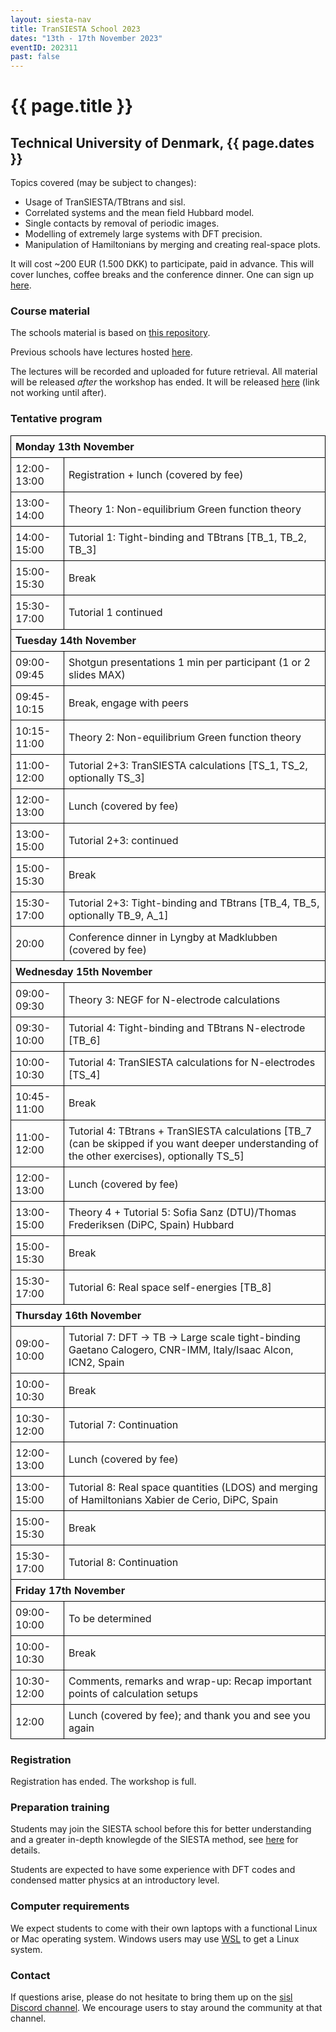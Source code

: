 ```yaml
---
layout: siesta-nav
title: TranSIESTA School 2023
dates: "13th - 17th November 2023"
eventID: 202311
past: false
---
```

# {{ page.title }}
## Technical University of Denmark, {{ page.dates }}

<style>
  table {
    margin-left:auto;
    margin-right:auto;
    text-align:left;
  }
  table, tr, td, th {
    border-collapse: collapse;
  }
  td, th {
    border:1px solid black;
  }
  th, td {
    padding:7px;
    text-align:left;
  }
  th.borderless {
    border-top:0px;
    border-left:0px;
  }
  a.tbd {
    color: red;
  }
</style>

Topics covered (may be subject to changes):

* Usage of TranSIESTA/TBtrans and sisl.
* Correlated systems and the mean field Hubbard model.
* Single contacts by removal of periodic images.
* Modelling of extremely large systems with DFT precision.
* Manipulation of Hamiltonians by merging and creating real-space plots.

It will cost ~200 EUR (1.500 DKK) to participate, paid in advance. This will cover lunches, coffee breaks and the conference dinner.
One can sign up [here](https://www.conferencemanager.dk/invitation-workshoptoolsforelectiontransport).


### Course material

The schools material is based on [this repository](https://github.com/zerothi/ts-tbt-sisl-tutorial).

Previous schools have lectures hosted [here](https://www.youtube.com/channel/UCyi1DHDq2RGnN-Vaigq5lTA/videos?view=0&sort=da&flow=grid).

The lectures will be recorded and uploaded for future retrieval. All material will be released *after* the workshop has ended.
It will be released [here](https://github.com/zerothi/ts-tbt-sisl-tutorial/releases/tag/v2023.11) (link not working until after).

### Tentative program

<table>

<tbody>
<tr><th COLSPAN="2"> Monday 13th November</th></tr>
<tr><td>12:00-13:00</td><td> Registration + lunch (covered by fee)</td></tr>
<tr><td>13:00-14:00</td><td> Theory 1: Non-equilibrium Green function theory</td></tr>
<tr><td>14:00-15:00</td><td> Tutorial 1: Tight-binding and TBtrans [TB_1, TB_2, TB_3]</td></tr>
<tr><td>15:00-15:30</td><td> Break</td></tr>
<tr><td>15:30-17:00</td><td> Tutorial 1 continued</td></tr>

<tr><th COLSPAN="2"> Tuesday 14th November</th></tr>
<tr><td>09:00-09:45</td><td> Shotgun presentations 1 min per participant (1 or 2 slides MAX)</td></tr>
<tr><td>09:45-10:15</td><td> Break, engage with peers</td></tr>
<tr><td>10:15-11:00</td><td> Theory 2: Non-equilibrium Green function theory</td></tr>
<tr><td>11:00-12:00</td><td> Tutorial 2+3: TranSIESTA calculations [TS_1, TS_2, optionally TS_3]</td></tr>
<tr><td>12:00-13:00</td><td> Lunch (covered by fee)</td></tr>
<tr><td>13:00-15:00</td><td> Tutorial 2+3: continued</td></tr>
<tr><td>15:00-15:30</td><td> Break</td></tr>
<tr><td>15:30-17:00</td><td> Tutorial 2+3: Tight-binding and TBtrans [TB_4, TB_5, optionally TB_9, A_1]</td></tr>
<tr><td>20:00</td><td> Conference dinner in Lyngby at Madklubben (covered by fee)</td></tr>

<tr><th COLSPAN="2"> Wednesday 15th November</th></tr>
<tr><td>09:00-09:30</td><td> Theory 3: NEGF for N-electrode calculations</td></tr>
<tr><td>09:30-10:00</td><td> Tutorial 4: Tight-binding and TBtrans N-electrode [TB_6]</td></tr>
<tr><td>10:00-10:30</td><td> Tutorial 4: TranSIESTA calculations for N-electrodes [TS_4]</td></tr>
<tr><td>10:45-11:00</td><td> Break</td></tr>
<tr><td>11:00-12:00</td><td> Tutorial 4: TBtrans + TranSIESTA calculations [TB_7 (can be skipped if you want deeper understanding of the other exercises), optionally TS_5]</td></tr>
<tr><td>12:00-13:00</td><td> Lunch (covered by fee)</td></tr>
<tr><td>13:00-15:00</td><td> Theory 4 + Tutorial 5: Sofia Sanz (DTU)/Thomas Frederiksen (DiPC, Spain) Hubbard</td></tr>
<tr><td>15:00-15:30</td><td> Break</td></tr>
<tr><td>15:30-17:00</td><td> Tutorial 6: Real space self-energies [TB_8]</td></tr>
<!-- <tr><td>15:30-17:00</td><td> Tutorial 6: Plotting real space quantities, opt for change</td></tr> -->

<tr><th COLSPAN="2"> Thursday 16th November</th></tr>
<tr><td>09:00-10:00</td><td> Tutorial 7: DFT -> TB -> Large scale tight-binding Gaetano Calogero, CNR-IMM, Italy/Isaac Alcon, ICN2, Spain</td></tr>
<tr><td>10:00-10:30</td><td> Break</td></tr>
<tr><td>10:30-12:00</td><td> Tutorial 7: Continuation</td></tr>
<tr><td>12:00-13:00</td><td> Lunch (covered by fee)</td></tr>
<tr><td>13:00-15:00</td><td> Tutorial 8: Real space quantities (LDOS) and merging of Hamiltonians Xabier de Cerio, DiPC, Spain</td></tr>
<tr><td>15:00-15:30</td><td> Break</td></tr>
<tr><td>15:30-17:00</td><td> Tutorial 8: Continuation</td></tr>

<tr><th COLSPAN="2"> Friday 17th November</th></tr>
<tr><td>09:00-10:00</td><td> To be determined</td></tr>
<tr><td>10:00-10:30</td><td> Break</td></tr>
<tr><td>10:30-12:00</td><td> Comments, remarks and wrap-up: Recap important points of calculation setups</td></tr>
<tr><td>12:00</td><td>Lunch (covered by fee); and thank you and see you again</td></tr>
</tbody>
</table>


### Registration

Registration has ended. The workshop is full.

<!--
Please sign up [here](https://www.conferencemanager.dk/invitation-workshoptoolsforelectiontransport).
The cost of ~200 EUR is to be paid upon registration.
-->


### Preparation training

Students may join the SIESTA school before this for better understanding and a greater in-depth knowlegde
of the SIESTA method, see [here](../SIESTA_School-2023) for details.

Students are expected to have some experience with DFT codes and condensed matter physics at an
introductory level.


### Computer requirements

We expect students to come with their own laptops with a functional Linux or Mac operating system.
Windows users may use [WSL](https://learn.microsoft.com/en-us/windows/wsl/install) to get a Linux system.


### Contact

If questions arise, please do not hesitate to bring them up on the [sisl Discord channel](https://discord.gg/5XnFXFdkv2).
We encourage users to stay around the community at that channel.
